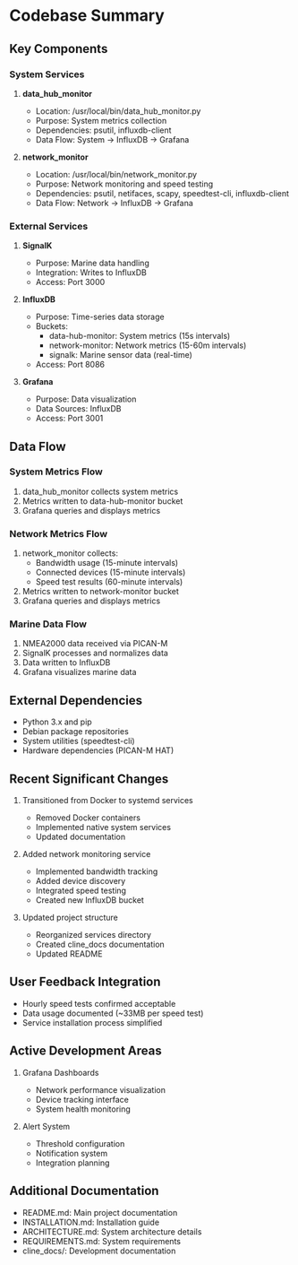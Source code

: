 # Codebase Summary

## Key Components

### System Services
1. **data_hub_monitor**
   - Location: /usr/local/bin/data_hub_monitor.py
   - Purpose: System metrics collection
   - Dependencies: psutil, influxdb-client
   - Data Flow: System → InfluxDB → Grafana

2. **network_monitor**
   - Location: /usr/local/bin/network_monitor.py
   - Purpose: Network monitoring and speed testing
   - Dependencies: psutil, netifaces, scapy, speedtest-cli, influxdb-client
   - Data Flow: Network → InfluxDB → Grafana

### External Services
1. **SignalK**
   - Purpose: Marine data handling
   - Integration: Writes to InfluxDB
   - Access: Port 3000

2. **InfluxDB**
   - Purpose: Time-series data storage
   - Buckets:
     - data-hub-monitor: System metrics (15s intervals)
     - network-monitor: Network metrics (15-60m intervals)
     - signalk: Marine sensor data (real-time)
   - Access: Port 8086

3. **Grafana**
   - Purpose: Data visualization
   - Data Sources: InfluxDB
   - Access: Port 3001

## Data Flow

### System Metrics Flow
1. data_hub_monitor collects system metrics
2. Metrics written to data-hub-monitor bucket
3. Grafana queries and displays metrics

### Network Metrics Flow
1. network_monitor collects:
   - Bandwidth usage (15-minute intervals)
   - Connected devices (15-minute intervals)
   - Speed test results (60-minute intervals)
2. Metrics written to network-monitor bucket
3. Grafana queries and displays metrics

### Marine Data Flow
1. NMEA2000 data received via PICAN-M
2. SignalK processes and normalizes data
3. Data written to InfluxDB
4. Grafana visualizes marine data

## External Dependencies
- Python 3.x and pip
- Debian package repositories
- System utilities (speedtest-cli)
- Hardware dependencies (PICAN-M HAT)

## Recent Significant Changes
1. Transitioned from Docker to systemd services
   - Removed Docker containers
   - Implemented native system services
   - Updated documentation

2. Added network monitoring service
   - Implemented bandwidth tracking
   - Added device discovery
   - Integrated speed testing
   - Created new InfluxDB bucket

3. Updated project structure
   - Reorganized services directory
   - Created cline_docs documentation
   - Updated README

## User Feedback Integration
- Hourly speed tests confirmed acceptable
- Data usage documented (~33MB per speed test)
- Service installation process simplified

## Active Development Areas
1. Grafana Dashboards
   - Network performance visualization
   - Device tracking interface
   - System health monitoring

2. Alert System
   - Threshold configuration
   - Notification system
   - Integration planning

## Additional Documentation
- README.md: Main project documentation
- INSTALLATION.md: Installation guide
- ARCHITECTURE.md: System architecture details
- REQUIREMENTS.md: System requirements
- cline_docs/: Development documentation
